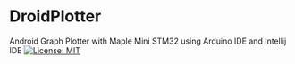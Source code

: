 # DroidPlotter
Android Graph Plotter with Maple Mini STM32 using Arduino IDE and Intellij IDE
[![License: MIT](https://img.shields.io/badge/License-MIT-yellow.svg)](https://opensource.org/licenses/MIT)



